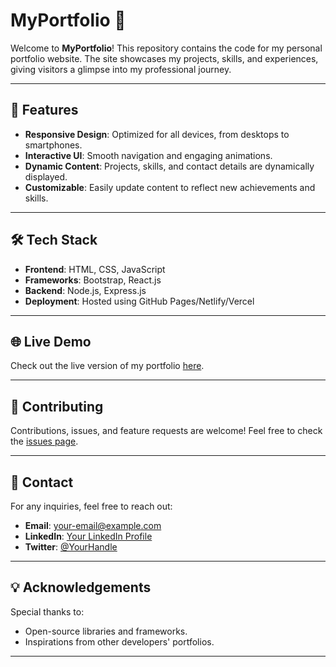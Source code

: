 # MyPortfolio 🌟

Welcome to **MyPortfolio**! This repository contains the code for my personal portfolio website. The site showcases my projects, skills, and experiences, giving visitors a glimpse into my professional journey.

---

## 🚀 Features

- **Responsive Design**: Optimized for all devices, from desktops to smartphones.
- **Interactive UI**: Smooth navigation and engaging animations.
- **Dynamic Content**: Projects, skills, and contact details are dynamically displayed.
- **Customizable**: Easily update content to reflect new achievements and skills.

---

## 🛠️ Tech Stack

- **Frontend**: HTML, CSS, JavaScript
- **Frameworks**: Bootstrap, React.js
- **Backend**: Node.js, Express.js
- **Deployment**: Hosted using GitHub Pages/Netlify/Vercel

---

## 🌐 Live Demo

Check out the live version of my portfolio [here](https://rajyash0.github.io/MyPortfolio).

---

## 🤝 Contributing

Contributions, issues, and feature requests are welcome! Feel free to check the [issues page](https://github.com/RajYash0/MyPortfolio/issues).

---

## 📧 Contact

For any inquiries, feel free to reach out:

- **Email**: [your-email@example.com](mailto:your-email@example.com)
- **LinkedIn**: [Your LinkedIn Profile](https://linkedin.com/in/your-profile)
- **Twitter**: [@YourHandle](https://twitter.com/your-handle)

---

## 💡 Acknowledgements

Special thanks to:

- Open-source libraries and frameworks.
- Inspirations from other developers' portfolios.

---

